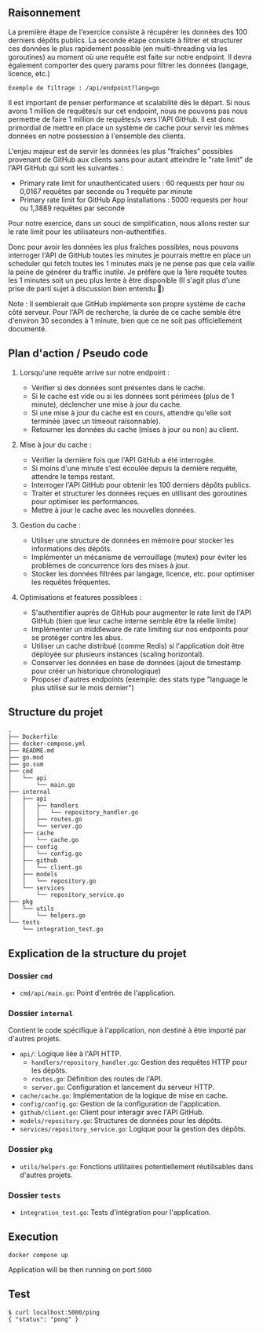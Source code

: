 
## Raisonnement 

La première étape de l'exercice consiste à récupérer les données des 100 derniers dépôts publics. La seconde étape consiste à filtrer et structurer ces données le plus rapidement possible (en multi-threading via les goroutines) au moment où une requête est faite sur notre endpoint. Il devra également comporter des query params pour filtrer les données (langage, licence, etc.) 

```
Exemple de filtrage : /api/endpoint?lang=go
```

Il est important de penser performance et scalabilité dès le départ. Si nous avons 1 million de requêtes/s sur cet endpoint, nous ne pouvons pas nous permettre de faire 1 million de requêtes/s vers l'API GitHub. Il est donc primordial de mettre en place un système de cache pour servir les mêmes données en notre possession à l'ensemble des clients.

L'enjeu majeur est de servir les données les plus "fraîches" possibles provenant de GitHub aux clients sans pour autant atteindre le "rate limit" de l'API GitHub qui sont les suivantes :

- Primary rate limit for unauthenticated users : 60 requests per hour ou 0,0167 requêtes par seconde ou 1 requête par minute
- Primary rate limit for GitHub App installations : 5000 requests per hour ou 1,3889 requêtes par seconde

Pour notre exercice, dans un souci de simplification, nous allons rester sur le rate limit pour les utilisateurs non-authentifiés. 

Donc pour avoir les données les plus fraîches possibles, nous pouvons interroger l'API de GitHub toutes les minutes je pourrais mettre en place un scheduler qui fetch toutes les 1 minutes mais je ne pense pas que cela vaille la peine de générer du traffic inutile. Je préfère que la 1ère requête toutes les 1 minutes soit un peu plus lente à être disponible (Il s'agit plus d'une prise de parti sujet à discussion bien entendu 🙂)

Note :
Il semblerait que GitHub implémente son propre système de cache côté serveur. Pour l'API de recherche, la durée de ce cache semble être d'environ 30 secondes à 1 minute, bien que ce ne soit pas officiellement documenté.

## Plan d'action / Pseudo code

1. Lorsqu'une requête arrive sur notre endpoint :
   - Vérifier si des données sont présentes dans le cache.
   - Si le cache est vide ou si les données sont périmées (plus de 1 minute), déclencher une mise à jour du cache.
   - Si une mise à jour du cache est en cours, attendre qu'elle soit terminée (avec un timeout raisonnable).
   - Retourner les données du cache (mises à jour ou non) au client.

2. Mise à jour du cache :
   - Vérifier la dernière fois que l'API GitHub a été interrogée.
   - Si moins d'une minute s'est écoulée depuis la dernière requête, attendre le temps restant.
   - Interroger l'API GitHub pour obtenir les 100 derniers dépôts publics.
   - Traiter et structurer les données reçues en utilisant des goroutines pour optimiser les performances.
   - Mettre à jour le cache avec les nouvelles données.

3. Gestion du cache :
   - Utiliser une structure de données en mémoire pour stocker les informations des dépôts.
   - Implémenter un mécanisme de verrouillage (mutex) pour éviter les problèmes de concurrence lors des mises à jour.
   - Stocker les données filtrées par langage, licence, etc. pour optimiser les requêtes fréquentes.

4. Optimisations et features possiblees :
   - S'authentifier auprès de GitHub pour augmenter le rate limit de l'API GitHub (bien que leur cache interne semble être la réelle limite)
   - Implémenter un middleware de rate limiting sur nos endpoints pour se protéger contre les abus.
   - Utiliser un cache distribué (comme Redis) si l'application doit être déployée sur plusieurs instances (scaling horizontal).
   - Conserver les données en base de données (ajout de timestamp pour créer un historique chronologique)
   - Proposer d'autres endpoints (exemple: des stats type "language le plus utilisé sur le mois dernier")

## Structure du projet

```
.
├── Dockerfile
├── docker-compose.yml
├── README.md
├── go.mod
├── go.sum
├── cmd
│   └── api
│       └── main.go
├── internal
│   ├── api
│   │   ├── handlers
│   │   │   └── repository_handler.go
│   │   ├── routes.go
│   │   └── server.go
│   ├── cache
│   │   └── cache.go
│   ├── config
│   │   └── config.go
│   ├── github
│   │   └── client.go
│   ├── models
│   │   └── repository.go
│   └── services
│       └── repository_service.go
├── pkg
│   └── utils
│       └── helpers.go
└── tests
    └── integration_test.go
```

## Explication de la structure du projet

### Dossier `cmd`

- `cmd/api/main.go`: Point d'entrée de l'application. 

### Dossier `internal`

Contient le code spécifique à l'application, non destiné à être importé par d'autres projets.

- `api/`: Logique liée à l'API HTTP.
  - `handlers/repository_handler.go`: Gestion des requêtes HTTP pour les dépôts.
  - `routes.go`: Définition des routes de l'API.
  - `server.go`: Configuration et lancement du serveur HTTP.
- `cache/cache.go`: Implémentation de la logique de mise en cache.
- `config/config.go`: Gestion de la configuration de l'application.
- `github/client.go`: Client pour interagir avec l'API GitHub.
- `models/repository.go`: Structures de données pour les dépôts.
- `services/repository_service.go`: Logique pour la gestion des dépôts.

### Dossier `pkg`

- `utils/helpers.go`: Fonctions utilitaires potentiellement réutilisables dans d'autres projets.

### Dossier `tests`

- `integration_test.go`: Tests d'intégration pour l'application.


## Execution

```
docker compose up
```

Application will be then running on port `5000`

## Test

```
$ curl localhost:5000/ping
{ "status": "pong" }
```
